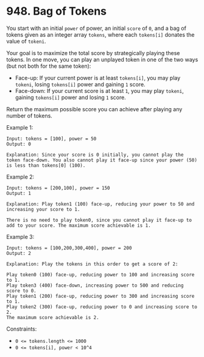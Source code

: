 # 948. Bag of Tokens

You start with an initial `power` of power, an initial `score` of `0`, and a bag of tokens given as an integer array `tokens`, where each `tokens[i]` donates the value of `tokeni`.

Your goal is to maximize the total score by strategically playing these tokens. In one move, you can play an unplayed token in one of the two ways (but not both for the same token):

- Face-up: If your current power is at least `tokens[i]`, you may play `tokeni`, losing `tokens[i]` power and gaining `1` score.
- Face-down: If your current score is at least `1`, you may play `tokeni`, gaining `tokens[i]` power and losing `1` score.

Return the maximum possible score you can achieve after playing any number of tokens.

Example 1:

    Input: tokens = [100], power = 50
    Output: 0

    Explanation: Since your score is 0 initially, you cannot play the token face-down. You also cannot play it face-up since your power (50) is less than tokens[0] (100).

Example 2:

    Input: tokens = [200,100], power = 150
    Output: 1

    Explanation: Play token1 (100) face-up, reducing your power to 50 and increasing your score to 1.

    There is no need to play token0, since you cannot play it face-up to add to your score. The maximum score achievable is 1.

Example 3:

    Input: tokens = [100,200,300,400], power = 200
    Output: 2

    Explanation: Play the tokens in this order to get a score of 2:

    Play token0 (100) face-up, reducing power to 100 and increasing score to 1.
    Play token3 (400) face-down, increasing power to 500 and reducing score to 0.
    Play token1 (200) face-up, reducing power to 300 and increasing score to 1.
    Play token2 (300) face-up, reducing power to 0 and increasing score to 2.
    The maximum score achievable is 2.

Constraints:

- `0 <= tokens.length <= 1000`
- `0 <= tokens[i], power < 10^4`